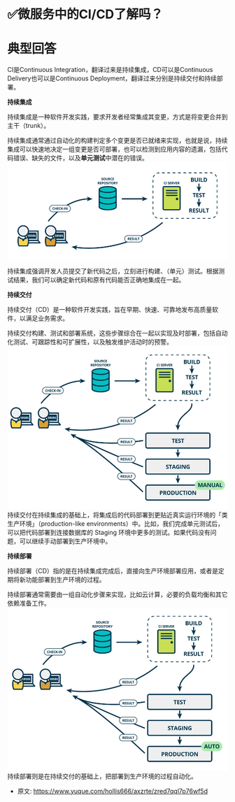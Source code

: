 # ✅微服务中的CI/CD了解吗？
<!--page header-->

<a name="HiYxF"></a>
# 典型回答

CI是Continuous Integration，翻译过来是持续集成，CD可以是Continuous Delivery也可以是Continuous Deployment，翻译过来分别是持续交付和持续部署。

**持续集成**

持续集成是一种软件开发实践，要求开发者经常集成其变更，方式是将变更合并到主干（trunk）。

持续集成通常通过自动化的构建判定多个变更是否已就绪来实现，也就是说，持续集成可以快速地决定一组变更是否可部署，也可以检测到应用内容的遗漏，包括代码错误、缺失的文件，以及**单元测试**中潜在的错误。
![](./img/Vly-uDgxlYEGNh3O/1672143640903-3ff2980a-f974-4c37-9a4b-1779943f11f2-177458.png)

持续集成强调开发人员提交了新代码之后，立刻进行构建、（单元）测试。根据测试结果，我们可以确定新代码和原有代码能否正确地集成在一起。

**持续交付**

持续交付（CD）是一种软件开发实践，旨在早期、快速、可靠地发布高质量软件，以满足业务需求。

持续交付构建、测试和部署系统，这些步骤综合在一起以实现及时部署，包括自动化测试、可跟踪性和可扩展性，以及触发维护活动时的预警。
![](./img/Vly-uDgxlYEGNh3O/1672143658049-8c7aee98-483a-4231-94a0-48f4179f8037-065311.webp)
持续交付在持续集成的基础上，将集成后的代码部署到更贴近真实运行环境的「类生产环境」（production-like environments）中。比如，我们完成单元测试后，可以把代码部署到连接数据库的 Staging 环境中更多的测试。如果代码没有问题，可以继续手动部署到生产环境中。

**持续部署**

持续部署（CD）指的是在持续集成完成后，直接向生产环境部署应用，或者是定期将新功能部署到生产环境的过程。

持续部署通常需要由一组自动化步骤来实现，比如云计算，必要的负载均衡和其它依赖准备工作。
![](./img/Vly-uDgxlYEGNh3O/1672143798223-85bf0433-15c1-4561-90b4-6c4623768a8a-881276.webp)
持续部署则是在持续交付的基础上，把部署到生产环境的过程自动化。



<!--page footer-->
- 原文: <https://www.yuque.com/hollis666/axzrte/zred7qql7p76wf5d>